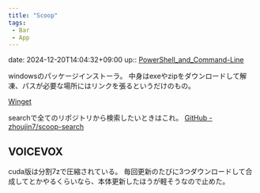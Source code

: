```yaml
---
title: "Scoop"
tags:
 - Bar
 - App
---
```


date: 2024-12-20T14:04:32+09:00
up:: [PowerShell_and_Command-Line](PowerShell_and_Command-Line.md)

windowsのパッケージインストーラ。
中身はexeやzipをダウンロードして解凍、パスが必要な場所にはリンクを張るというだけのもの。

[Winget](Winget.md)

searchで全てのリポジトリから検索したいときはこれ。
[GitHub - zhoujin7/scoop-search](https://github.com/zhoujin7/scoop-search)

## VOICEVOX
cuda版は分割7zで圧縮されている。
毎回更新のたびに3つダウンロードして合成してとかやるくらいなら、本体更新したほうが軽そうなので止めた。